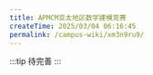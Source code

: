 ```yaml
---
title: APMCM亚太地区数学建模竞赛
createTime: 2025/03/04 06:16:45
permalink: /campus-wiki/xm3n9ru9/
---
```



:::tip
待完善
:::